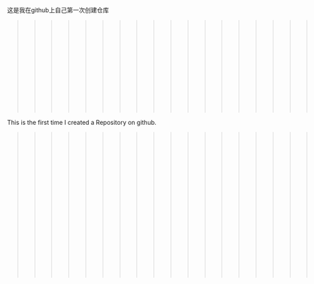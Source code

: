 这是我在github上自己第一次创建仓库

>>>>>>>>>>>>>>>>>>>>>>>>>>>>>在此试试markdown

This is the first time I created a Repository on github.

>>>>>>>>>>>>>>>>>>>>>>>>>>>>>Here's a try of markdown
